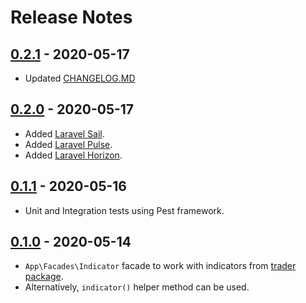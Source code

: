 # Release Notes

## [0.2.1](https://github.com/timirey/x-trader/compare/0.2.0...0.2.1) - 2020-05-17

* Updated [CHANGELOG.MD](https://github.com/timirey/x-trader/blob/master/CHANGELOG.md)

## [0.2.0](https://github.com/timirey/x-trader/compare/0.1.0...0.2.0) - 2020-05-17

* Added [Laravel Sail](https://laravel.com/docs/11.x/sail).
* Added [Laravel Pulse](https://pulse.laravel.com).
* Added [Laravel Horizon](https://laravel.com/docs/11.x/horizon).

## [0.1.1](https://github.com/timirey/x-trader/compare/0.1.0...0.1.1) - 2020-05-16

* Unit and Integration tests using Pest framework.

## [0.1.0](https://github.com/timirey/x-trader-laravel/releases/tag/0.1.0) - 2020-05-14

* `App\Facades\Indicator` facade to work with indicators from [trader package](https://pecl.php.net/package/trader).
* Alternatively, `indicator()` helper method can be used.
